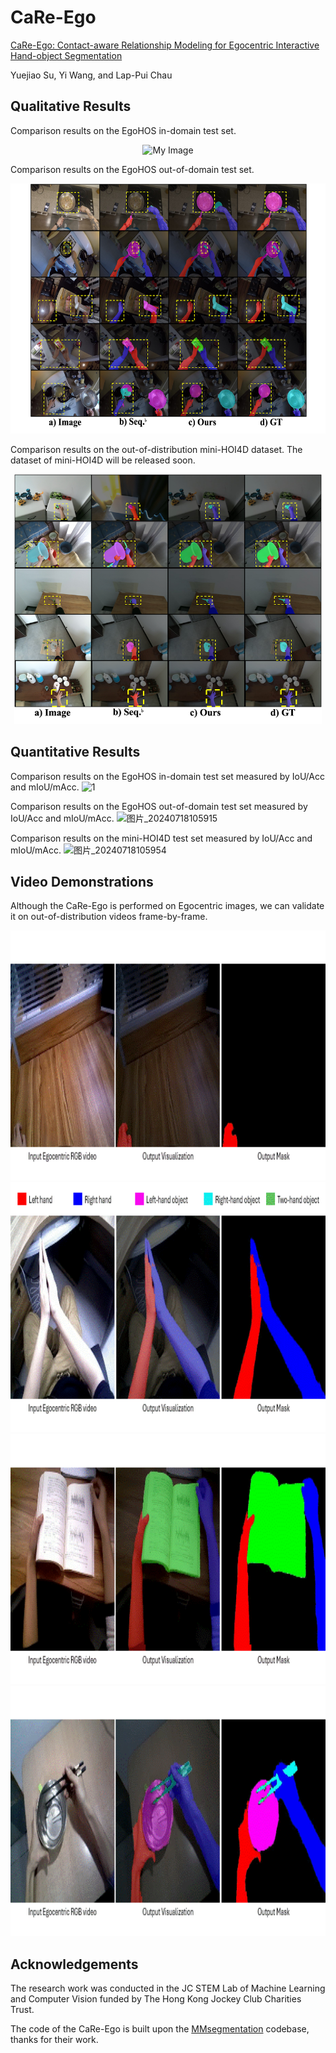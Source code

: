 # CaRe-Ego
[CaRe-Ego: Contact-aware Relationship Modeling for Egocentric Interactive Hand-object Segmentation]()

Yuejiao Su, Yi Wang, and Lap-Pui Chau

## Qualitative Results
Comparison results on the EgoHOS in-domain test set.
<div align="center">
    <img src="https://github.com/yuggiehk/CaRe-Ego/blob/main/imgs/1.png" alt="My Image" height="400"/>
</div>

Comparison results on the EgoHOS out-of-domain test set.
<div align="center">
    <img src="https://github.com/yuggiehk/CaRe-Ego/blob/main/imgs/2.png" alt="My Image" height="400"/>
</div>

Comparison results on the out-of-distribution mini-HOI4D dataset. The dataset of mini-HOI4D will be released soon.
<div align="center">
    <img src="https://github.com/yuggiehk/CaRe-Ego/blob/main/imgs/3.png" alt="My Image" height="400"/>
</div>

## Quantitative Results
Comparison results on the EgoHOS in-domain test set measured by IoU/Acc and mIoU/mAcc. 
![1](https://github.com/user-attachments/assets/ff38b294-11af-4046-991c-91110f5b406a)

Comparison results on the EgoHOS out-of-domain test set measured by IoU/Acc and mIoU/mAcc. 
![图片_20240718105915](https://github.com/user-attachments/assets/e05bf7e3-5f61-49d4-b4ce-a2038e265d6b)

Comparison results on the mini-HOI4D test set measured by IoU/Acc and mIoU/mAcc. 
![图片_20240718105954](https://github.com/user-attachments/assets/d831c34b-568c-435e-9f1b-7264f13b35a2)

## Video Demonstrations
Although the CaRe-Ego is performed on Egocentric images, we can validate it on out-of-distribution videos frame-by-frame.

<div align="center">
    <img src="https://github.com/yuggiehk/CaRe-Ego/blob/main/imgs/video1.gif" alt="My Image" height="400"/>
</div>

<div align="center">
    <img src="https://github.com/yuggiehk/CaRe-Ego/blob/main/imgs/video2.gif" alt="My Image" height="400"/>
</div>

<div align="center">
    <img src="https://github.com/yuggiehk/CaRe-Ego/blob/main/imgs/video3.gif" alt="My Image" height="400"/>
</div>

<div align="center">
    <img src="https://github.com/yuggiehk/CaRe-Ego/blob/main/imgs/video4.gif" alt="My Image" height="400"/>
</div>



## Acknowledgements
The research work was conducted in the JC STEM Lab of Machine Learning and Computer Vision funded by The Hong Kong Jockey Club Charities Trust.

The code of the CaRe-Ego is built upon the [MMsegmentation](https://github.com/open-mmlab/mmsegmentation) codebase, thanks for their work.








